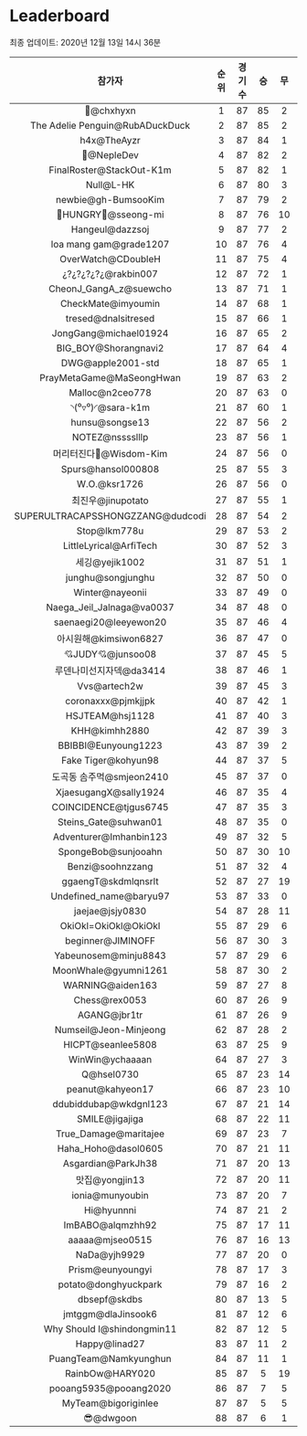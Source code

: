 # Leaderboard
최종 업데이트: 2020년 12월 13일 14시 36분




| 참가자 | 순위 | 경기수 | 승 | 무 | 패 | 승점 |
|:---:|:---:|:---:|:---:|:---:|:---:|:---:|
| 👑@chxhyxn | 1 | 87 | 85 | 2 | 0 | 257 |
| The Adelie Penguin@RubADuckDuck | 2 | 87 | 85 | 2 | 0 | 257 |
| h4x@TheAyzr | 3 | 87 | 84 | 1 | 2 | 253 |
| 🥈@NepleDev | 4 | 87 | 82 | 2 | 3 | 248 |
| FinalRoster@StackOut-K1m | 5 | 87 | 82 | 1 | 4 | 247 |
| Null@L-HK | 6 | 87 | 80 | 3 | 4 | 243 |
| newbie@gh-BumsooKim | 7 | 87 | 79 | 2 | 6 | 239 |
| 🍗HUNGRY🍗@sseong-mi | 8 | 87 | 76 | 10 | 1 | 238 |
| Hangeul@dazzsoj | 9 | 87 | 77 | 2 | 8 | 233 |
| loa mang gam@grade1207 | 10 | 87 | 76 | 4 | 7 | 232 |
| OverWatch@CDoubleH | 11 | 87 | 75 | 4 | 8 | 229 |
| ¿?¿?¿?¿?¿@rakbin007 | 12 | 87 | 72 | 1 | 14 | 217 |
| CheonJ_GangA_z@suewcho | 13 | 87 | 71 | 1 | 15 | 214 |
| CheckMate@imyoumin | 14 | 87 | 68 | 1 | 18 | 205 |
| tresed@dnalsitresed | 15 | 87 | 66 | 1 | 20 | 199 |
| JongGang@michael01924 | 16 | 87 | 65 | 2 | 20 | 197 |
| BIG_BOY@Shorangnavi2 | 17 | 87 | 64 | 4 | 19 | 196 |
| DWG@apple2001-std | 18 | 87 | 65 | 1 | 21 | 196 |
| PrayMetaGame@MaSeongHwan | 19 | 87 | 63 | 2 | 22 | 191 |
| Malloc@n2ceo778 | 20 | 87 | 63 | 0 | 24 | 189 |
| ◝(⁰▿⁰)◜@sara-k1m | 21 | 87 | 60 | 1 | 26 | 181 |
| hunsu@songse13 | 22 | 87 | 56 | 2 | 29 | 170 |
| NOTEZ@nsssslllp | 23 | 87 | 56 | 1 | 30 | 169 |
| 머리터진다🤯@Wisdom-Kim | 24 | 87 | 56 | 0 | 31 | 168 |
| Spurs@hansol000808 | 25 | 87 | 55 | 3 | 29 | 168 |
| W.O.@ksr1726 | 26 | 87 | 56 | 0 | 31 | 168 |
| 최진우@jinupotato | 27 | 87 | 55 | 1 | 31 | 166 |
| SUPERULTRACAPSSHONGZZANG@dudcodi | 28 | 87 | 54 | 2 | 31 | 164 |
| Stop@lkm778u | 29 | 87 | 53 | 2 | 32 | 161 |
| LittleLyrical@ArfiTech | 30 | 87 | 52 | 3 | 32 | 159 |
| 세깅@yejik1002 | 31 | 87 | 51 | 1 | 35 | 154 |
| junghu@songjunghu | 32 | 87 | 50 | 0 | 37 | 150 |
| Winter@nayeonii | 33 | 87 | 49 | 0 | 38 | 147 |
| Naega_Jeil_Jalnaga@va0037 | 34 | 87 | 48 | 0 | 39 | 144 |
| saenaegi20@leeyewon20 | 35 | 87 | 46 | 4 | 37 | 142 |
| 아시원해@kimsiwon6827 | 36 | 87 | 47 | 0 | 40 | 141 |
| 💘JUDY💘@junsoo08 | 37 | 87 | 45 | 5 | 37 | 140 |
| 루덴나미선지자덱@da3414 | 38 | 87 | 46 | 1 | 40 | 139 |
| Vvs@artech2w | 39 | 87 | 45 | 3 | 39 | 138 |
| coronaxxx@pjmkjjpk | 40 | 87 | 42 | 1 | 44 | 127 |
| HSJTEAM@hsj1128 | 41 | 87 | 40 | 3 | 44 | 123 |
| KHH@kimhh2880 | 42 | 87 | 39 | 3 | 45 | 120 |
| BBIBBI@Eunyoung1223 | 43 | 87 | 39 | 2 | 46 | 119 |
| Fake Tiger@kohyun98 | 44 | 87 | 37 | 5 | 45 | 116 |
| 도곡동 솜주먹@smjeon2410 | 45 | 87 | 37 | 0 | 50 | 111 |
| XjaesugangX@sally1924 | 46 | 87 | 35 | 4 | 48 | 109 |
| COINCIDENCE@tjgus6745 | 47 | 87 | 35 | 3 | 49 | 108 |
| Steins_Gate@suhwan01 | 48 | 87 | 35 | 0 | 52 | 105 |
| Adventurer@Imhanbin123 | 49 | 87 | 32 | 5 | 50 | 101 |
| SpongeBob@sunjooahn | 50 | 87 | 30 | 10 | 47 | 100 |
| Benzi@soohnzzang | 51 | 87 | 32 | 4 | 51 | 100 |
| ggaengT@skdmlqnsrlt | 52 | 87 | 27 | 19 | 41 | 100 |
| Undefined_name@baryu97 | 53 | 87 | 33 | 0 | 54 | 99 |
| jaejae@jsjy0830 | 54 | 87 | 28 | 11 | 48 | 95 |
| OkiOkl=OkiOkl@OkiOkl | 55 | 87 | 29 | 6 | 52 | 93 |
| beginner@JIMINOFF | 56 | 87 | 30 | 3 | 54 | 93 |
| Yabeunosem@minju8843 | 57 | 87 | 29 | 6 | 52 | 93 |
| MoonWhale@gyumni1261 | 58 | 87 | 30 | 2 | 55 | 92 |
| WARNING@aiden163 | 59 | 87 | 27 | 8 | 52 | 89 |
| Chess@rex0053 | 60 | 87 | 26 | 9 | 52 | 87 |
| AGANG@jbr1tr | 61 | 87 | 26 | 9 | 52 | 87 |
| Numseil@Jeon-Minjeong | 62 | 87 | 28 | 2 | 57 | 86 |
| HICPT@seanlee5808 | 63 | 87 | 25 | 9 | 53 | 84 |
| WinWin@ychaaaan | 64 | 87 | 27 | 3 | 57 | 84 |
| Q@hsel0730 | 65 | 87 | 23 | 14 | 50 | 83 |
| peanut@kahyeon17 | 66 | 87 | 23 | 10 | 54 | 79 |
| ddubiddubap@wkdgnl123 | 67 | 87 | 21 | 14 | 52 | 77 |
| SMILE@jigajiga | 68 | 87 | 22 | 11 | 54 | 77 |
| True_Damage@maritajee | 69 | 87 | 23 | 7 | 57 | 76 |
| Haha_Hoho@dasol0605 | 70 | 87 | 21 | 11 | 55 | 74 |
| Asgardian@ParkJh38 | 71 | 87 | 20 | 13 | 54 | 73 |
| 맛집@yongjin13 | 72 | 87 | 20 | 11 | 56 | 71 |
| ionia@munyoubin | 73 | 87 | 20 | 7 | 60 | 67 |
| Hi@hyunnni | 74 | 87 | 21 | 2 | 64 | 65 |
| ImBABO@alqmzhh92 | 75 | 87 | 17 | 11 | 59 | 62 |
| aaaaa@mjseo0515 | 76 | 87 | 16 | 13 | 58 | 61 |
| NaDa@yjh9929 | 77 | 87 | 20 | 0 | 67 | 60 |
| Prism@eunyoungyi | 78 | 87 | 17 | 3 | 67 | 54 |
| potato@donghyuckpark | 79 | 87 | 16 | 2 | 69 | 50 |
| dbsepf@skdbs | 80 | 87 | 13 | 5 | 69 | 44 |
| jmtggm@dlaJinsook6 | 81 | 87 | 12 | 6 | 69 | 42 |
| Why Should I@shindongmin11 | 82 | 87 | 12 | 5 | 70 | 41 |
| Happy@linad27 | 83 | 87 | 11 | 2 | 74 | 35 |
| PuangTeam@Namkyunghun | 84 | 87 | 11 | 1 | 75 | 34 |
| RainbOw@HARY020 | 85 | 87 | 5 | 19 | 63 | 34 |
| pooang5935@pooang2020 | 86 | 87 | 7 | 5 | 75 | 26 |
| MyTeam@bigoriginlee | 87 | 87 | 5 | 5 | 77 | 20 |
| 😎@dwgoon | 88 | 87 | 6 | 1 | 80 | 19 |